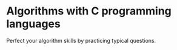 # Algorithms with C programming languages

Perfect your algorithm skills by practicing typical questions.
